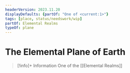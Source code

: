 ```yaml
---
headerVersion: 2023.11.20
displayDefaults: {partOf: "One of <current:1>"}
tags: [place, status/needswork/wip]
partOf: Elemental Realms
typeOf: plane
---
```

# The Elemental Plane of Earth
>[!info]+ Information
> One of the [[Elemental Realms]]
